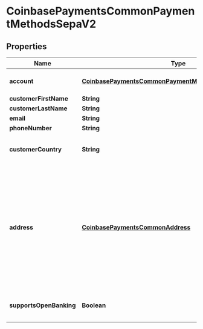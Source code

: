 
# CoinbasePaymentsCommonPaymentMethodsSepaV2

## Properties
Name | Type | Description | Notes
------------ | ------------- | ------------- | -------------
**account** | [**CoinbasePaymentsCommonPaymentMethodsSepaAccountDetail**](CoinbasePaymentsCommonPaymentMethodsSepaAccountDetail.md) | The SEPA account details. |  [optional]
**customerFirstName** | **String** |  |  [optional]
**customerLastName** | **String** |  |  [optional]
**email** | **String** |  |  [optional]
**phoneNumber** | **String** |  |  [optional]
**customerCountry** | **String** | Customer&#39;s country in ISO-3166-1 ALPHA-2. |  [optional]
**address** | [**CoinbasePaymentsCommonAddress**](CoinbasePaymentsCommonAddress.md) | Deprecated. Address was required for Banking Circle payout but later found unused.  It will now be unpopulated. Keeping this field in case LHV or other banks require it in the future. |  [optional]
**supportsOpenBanking** | **Boolean** | Meant to be used for routing in PGS. |  [optional]




